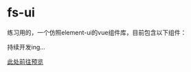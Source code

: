 # fs-ui

练习用的，一个仿照element-ui的vue组件库，目前包含以下组件：

持续开发ing...

[此处前往预览](https://abindsoul.github.io/fs-desgin-ui/)